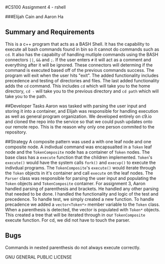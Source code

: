 #CS100 Assignment 4 - rshell

###Elijah Cain and Aaron Ha

## Summary and Requirements
This is a c++ program that acts as a BASH Shell. It has the capability to execute all bash commands
found in bin so it cannot do commands such as ```cd```. It also has the capabilty of handling mutliple commands using 
the BASH connectors ```||```, ```&&``` and ```;```. If the user enters `#` it will act as a comment and everything after it will be ignored. These connectors will determing if the command is executed based off
of the previous commands success. The program will exit when the user hits "exit". The added functionality includes precedence and testing 
of directories and files. The last added functionality adds the `cd` command. This includes `cd` which will take you to the home directory, `cd -` 
will take you to the previous directory and `cd path` which will take you to the path. 

##Developer Tasks 
Aaron was tasked with parsing the user input and storing it into a container, and Elijah was responsible for handling execution as well as general program organization. We developed entirely on c9.io and cloned the repo into the service so that we could push updates onto our remote repo. This is the reason why only one person commited to the repository. 

##Strategy
A composite pattern was used a with one leaf node and one composite node. A indivdual command was encapsualted in a `Token` leaf node and the `TokenComposite` node has a container of `Token` nodes. The base class has a `execute` function that the children implemented. `Token`'s `execute()` would have the system calls `fork()` and `execvp()` to execute the indivdual programs. The `TokenComposite`'s `execute()` would iterate through the `Token` objects in it's container and call `execute` on the leaf nodes. The `Parser` class was responsible for parsing the user input and populating the `Token` objects and `TokenComposite` container.
For assignment 3, Aaron handled parsing of parenthesis and brackets. He handled any other parsing that needed to be done. I handled the 
functionality and logic of the test and precedence. To handle test, we simply created a new function. To handle precadence we added a `vector<Token*>` member variable to the `Token` class. When a parenthesis is detected, the vector is populated with `Token*` objects. This created a tree that will be iterated through in our `TokenComposite` execute function. 
For cd, we did not have to touch the parser. 
## Bugs

Commands in nested parenthesis do not always execute correctly. 

GNU GENERAL PUBLIC LICENSE
